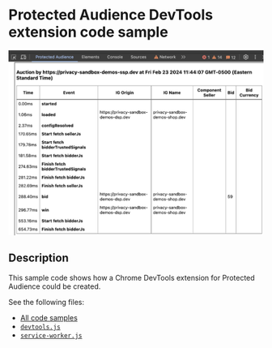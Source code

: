 # Protected Audience DevTools extension code sample

![](../devtools-extension/assets/pa-extension-screenshot.png)

## Description

This sample code shows how a Chrome DevTools extension for Protected Audience could be created.

See the following files:

- [All code samples](https://github.com/GoogleChromeLabs/trust-safety-demo/tree/main/protected-audience/samples/devtools-extension/src)
- [`devtools.js`](https://github.com/GoogleChromeLabs/trust-safety-demo/tree/main/protected-audience/samples/devtools-extension/src/devtools.js)
- [`service-worker.js`](https://github.com/GoogleChromeLabs/trust-safety-demo/tree/main/protected-audience/samples/devtools-extension/src/service-worker.js)
